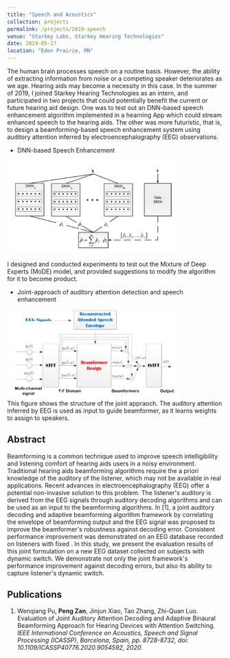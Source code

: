 ```yaml
---
title: "Speech and Acoustics"
collection: projects
permalink: /projects/2019-speech
venue: "Starkey Labs, Starkey Hearing Technologies"
date: 2019-05-27
location: "Eden Prairie, MN"
---
```


The human brain processes speech on a routine basis. However, the ability of extracting information from noise or a competing speaker deteriorates as we age. Hearing aids may become a necessity in this case. In the summer of 2019, I joined Starkey Hearing Technologies as an intern, and participated in two projects that could potentially benefit the current or future hearing aid design. One was to test out an DNN-based speech enhancement algorithm implemented in a hearning App which could stream enhanced speech to the hearing aids. The other was more futuristic, that is, to design a beamforming-based speech enhancement system using auditory attention inferred by electroencephalography (EEG) observations. 

* DNN-based Speech Enhancement
<img src="/projects/p4-se.png" width="400">

I designed and conducted experiments to test out the Mixture of Deep Experts (<a href="https://arxiv.org/pdf/1703.09302.pdf" style="text-decoration: none">MoDE</a>) model, and provided suggestions to modify the algorithm for it to become product. 


* Joint-approach of auditory attention detection and speech enhancement
<img src="/projects/p4-joint.png" width="400">
<br>
This figure shows the structure of the joint appraoch. The auditory attention inferred by EEG is used as input to guide beamformer, as it learns weights to assign to speakers.

Abstract
------
Beamforming is a common technique used to improve speech intelligibility and listening comfort of hearing aids users in a noisy environment. Traditional hearing aids beamforming algorithms require the a priori knowledge of the auditory of the listener, which may not be available in real applications. Recent advances in electroencephalography (EEG) offer a potential non-invasive solution to this problem. The listener's auditory is derived from the EEG signals through auditory decoding algorithms and can be used as an input to the beamforming algorithms. In [1], a joint auditory decoding and adaptive beamforming algorithm framework by correlating the envelope of beamforming output and the EEG signal was proposed to improve the beamformer's robustness against decoding error. Consistent performance improvement was demonstrated on an EEG database recorded on listeners with fixed . In this study, we present the evaluation results of this joint formulation on a new EEG dataset collected on subjects with dynamic switch. We demonstrate not only the joint framework's performance improvement against decoding errors, but also its ability to capture listener's dynamic switch.

Publications
------
<ol>
  <li>Wenqiang Pu, <strong>Peng Zan</strong>, Jinjun Xiao, Tao Zhang, Zhi-Quan Luo. <a href="https://ieeexplore.ieee.org/document/9054592" style="text-decoration: none">Evaluation of Joint Auditory Attention Decoding and Adaptive Binaural Beamforming Approach for Hearing Devices with Attention Switching</a>. <i>IEEE International Conference on Acoustics, Speech and Signal Processing (ICASSP), Barcelona, Spain, pp. 8728-8732, doi: 10.1109/ICASSP40776.2020.9054592, 2020</i>.</li>
</ol>